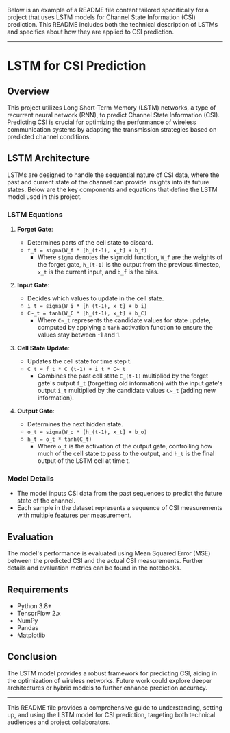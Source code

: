 Below is an example of a README file content tailored specifically for a project that uses LSTM models for Channel State Information (CSI) prediction. This README includes both the technical description of LSTMs and specifics about how they are applied to CSI prediction.

---

# LSTM for CSI Prediction

## Overview
This project utilizes Long Short-Term Memory (LSTM) networks, a type of recurrent neural network (RNN), to predict Channel State Information (CSI). Predicting CSI is crucial for optimizing the performance of wireless communication systems by adapting the transmission strategies based on predicted channel conditions.


## LSTM Architecture
LSTMs are designed to handle the sequential nature of CSI data, where the past and current state of the channel can provide insights into its future states. Below are the key components and equations that define the LSTM model used in this project.

### LSTM Equations
1. **Forget Gate**:
   - Determines parts of the cell state to discard.
   - `f_t = sigma(W_f * [h_(t-1), x_t] + b_f)`
     - Where `sigma` denotes the sigmoid function, `W_f` are the weights of the forget gate, `h_(t-1)` is the output from the previous timestep, `x_t` is the current input, and `b_f` is the bias.

2. **Input Gate**:
   - Decides which values to update in the cell state.
   - `i_t = sigma(W_i * [h_(t-1), x_t] + b_i)`
   - `C~_t = tanh(W_C * [h_(t-1), x_t] + b_C)`
     - Where `C~_t` represents the candidate values for state update, computed by applying a `tanh` activation function to ensure the values stay between -1 and 1.

3. **Cell State Update**:
   - Updates the cell state for time step t.
   - `C_t = f_t * C_(t-1) + i_t * C~_t`
     - Combines the past cell state `C_(t-1)` multiplied by the forget gate's output `f_t` (forgetting old information) with the input gate's output `i_t` multiplied by the candidate values `C~_t` (adding new information).

4. **Output Gate**:
   - Determines the next hidden state.
   - `o_t = sigma(W_o * [h_(t-1), x_t] + b_o)`
   - `h_t = o_t * tanh(C_t)`
     - Where `o_t` is the activation of the output gate, controlling how much of the cell state to pass to the output, and `h_t` is the final output of the LSTM cell at time t.

### Model Details
- The model inputs CSI data from the past sequences to predict the future state of the channel.
- Each sample in the dataset represents a sequence of CSI measurements with multiple features per measurement.



## Evaluation
The model's performance is evaluated using Mean Squared Error (MSE) between the predicted CSI and the actual CSI measurements. Further details and evaluation metrics can be found in the notebooks.

## Requirements
- Python 3.8+
- TensorFlow 2.x
- NumPy
- Pandas
- Matplotlib

## Conclusion
The LSTM model provides a robust framework for predicting CSI, aiding in the optimization of wireless networks. Future work could explore deeper architectures or hybrid models to further enhance prediction accuracy.

---

This README file provides a comprehensive guide to understanding, setting up, and using the LSTM model for CSI prediction, targeting both technical audiences and project collaborators.
